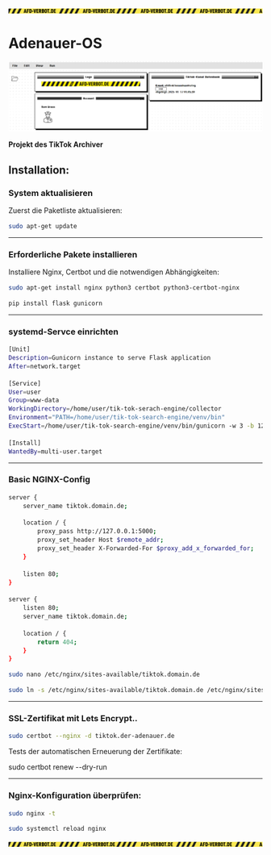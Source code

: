 ![Banderole](./banderole.png)

# Adenauer-OS


![os](os.png)

__Projekt des TikTok Archiver__



## Installation:


### System aktualisieren

Zuerst die Paketliste aktualisieren:

```bash
sudo apt-get update
```

_______________


### Erforderliche Pakete installieren

Installiere Nginx, Certbot und die notwendigen Abhängigkeiten:

```bash
sudo apt-get install nginx python3 certbot python3-certbot-nginx 
```



```bash
pip install flask gunicorn
```




________________________


### systemd-Servce einrichten

```bash
[Unit]
Description=Gunicorn instance to serve Flask application
After=network.target

[Service]
User=user
Group=www-data
WorkingDirectory=/home/user/tik-tok-serach-engine/collector
Environment="PATH=/home/user/tik-tok-search-engine/venv/bin"
ExecStart=/home/user/tik-tok-search-engine/venv/bin/gunicorn -w 3 -b 127.0.0.1:5000 app:app

[Install]
WantedBy=multi-user.target
```

_______________

### Basic NGINX-Config

```bash
server {
    server_name tiktok.domain.de;

    location / {
        proxy_pass http://127.0.0.1:5000;
        proxy_set_header Host $remote_addr;
        proxy_set_header X-Forwarded-For $proxy_add_x_forwarded_for;
    }

    listen 80;
}

server {
    listen 80;
    server_name tiktok.domain.de;

    location / {
        return 404;
    }
}
```


```bash
sudo nano /etc/nginx/sites-available/tiktok.domain.de
```

```bash
sudo ln -s /etc/nginx/sites-available/tiktok.domain.de /etc/nginx/sites-enabled/
```

_______________


### SSL-Zertifikat mit Lets Encrypt..


```bash
sudo certbot --nginx -d tiktok.der-adenauer.de
```

Tests der automatischen Erneuerung der Zertifikate:

sudo certbot renew --dry-run

________________________

### Nginx-Konfiguration überprüfen:

```bash
sudo nginx -t
```


```bash
sudo systemctl reload nginx
```


![Banderole](./banderole.png)